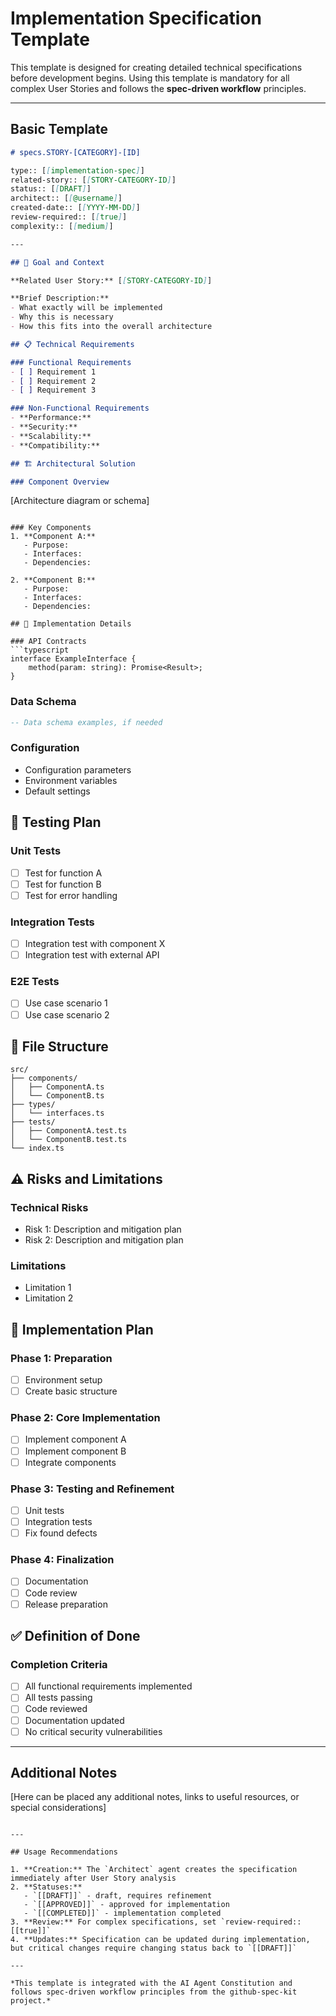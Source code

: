 # Implementation Specification Template

This template is designed for creating detailed technical specifications before development begins. Using this template is mandatory for all complex User Stories and follows the **spec-driven workflow** principles.

---

## Basic Template

```markdown
# specs.STORY-[CATEGORY]-[ID]

type:: [[implementation-spec]]
related-story:: [[STORY-CATEGORY-ID]]
status:: [[DRAFT]]
architect:: [[@username]]
created-date:: [[YYYY-MM-DD]]
review-required:: [[true]]
complexity:: [[medium]]

---

## 🎯 Goal and Context

**Related User Story:** [[STORY-CATEGORY-ID]]

**Brief Description:**
- What exactly will be implemented
- Why this is necessary
- How this fits into the overall architecture

## 📋 Technical Requirements

### Functional Requirements
- [ ] Requirement 1
- [ ] Requirement 2
- [ ] Requirement 3

### Non-Functional Requirements
- **Performance:** 
- **Security:** 
- **Scalability:** 
- **Compatibility:** 

## 🏗️ Architectural Solution

### Component Overview
```
[Architecture diagram or schema]
```

### Key Components
1. **Component A:**
   - Purpose:
   - Interfaces:
   - Dependencies:

2. **Component B:**
   - Purpose:
   - Interfaces:
   - Dependencies:

## 🔧 Implementation Details

### API Contracts
```typescript
interface ExampleInterface {
    method(param: string): Promise<Result>;
}
```

### Data Schema
```sql
-- Data schema examples, if needed
```

### Configuration
- Configuration parameters
- Environment variables
- Default settings

## 🧪 Testing Plan

### Unit Tests
- [ ] Test for function A
- [ ] Test for function B
- [ ] Test for error handling

### Integration Tests
- [ ] Integration test with component X
- [ ] Integration test with external API

### E2E Tests
- [ ] Use case scenario 1
- [ ] Use case scenario 2

## 📁 File Structure

```
src/
├── components/
│   ├── ComponentA.ts
│   └── ComponentB.ts
├── types/
│   └── interfaces.ts
├── tests/
│   ├── ComponentA.test.ts
│   └── ComponentB.test.ts
└── index.ts
```

## ⚠️ Risks and Limitations

### Technical Risks
- Risk 1: Description and mitigation plan
- Risk 2: Description and mitigation plan

### Limitations
- Limitation 1
- Limitation 2

## 🔄 Implementation Plan

### Phase 1: Preparation
- [ ] Environment setup
- [ ] Create basic structure

### Phase 2: Core Implementation
- [ ] Implement component A
- [ ] Implement component B
- [ ] Integrate components

### Phase 3: Testing and Refinement
- [ ] Unit tests
- [ ] Integration tests
- [ ] Fix found defects

### Phase 4: Finalization
- [ ] Documentation
- [ ] Code review
- [ ] Release preparation

## ✅ Definition of Done

### Completion Criteria
- [ ] All functional requirements implemented
- [ ] All tests passing
- [ ] Code reviewed
- [ ] Documentation updated
- [ ] No critical security vulnerabilities

---

## Additional Notes

[Here can be placed any additional notes, links to useful resources, or special considerations]
```

---

## Usage Recommendations

1. **Creation:** The `Architect` agent creates the specification immediately after User Story analysis
2. **Statuses:** 
   - `[[DRAFT]]` - draft, requires refinement
   - `[[APPROVED]]` - approved for implementation
   - `[[COMPLETED]]` - implementation completed
3. **Review:** For complex specifications, set `review-required:: [[true]]`
4. **Updates:** Specification can be updated during implementation, but critical changes require changing status back to `[[DRAFT]]`

---

*This template is integrated with the AI Agent Constitution and follows spec-driven workflow principles from the github-spec-kit project.*